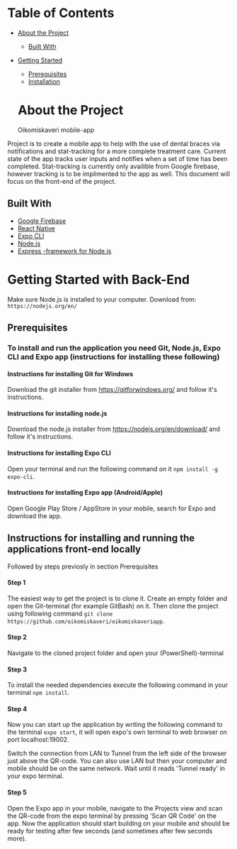 <!-- TABLE OF CONTENTS -->
# Table of Contents

* [About the Project](#about-the-project)
  * [Built With](#built-with)
* [Getting Started](#getting-started)
  * [Prerequisites](#prerequisites)
  * [Installation](#installation)
  
  <!-- ABOUT THE PROJECT -->
  # About the Project
  Oikomiskaveri mobile-app
  
Project is to create a mobile app to help with the use of dental braces via notifications and stat-tracking for a more complete treatment care. Current state of the app tracks user inputs and notifies when a set of time has been completed. Stat-tracking is currently only availible from Google firebase, however tracking is to be implimented to the app as well. This document will focus on the front-end of the project.
  
  <!-- Build With -->
## Built With
* [Google Firebase](https://firebase.google.com/)
* [React Native](https://reactnative.dev/)
* [Expo CLI](https://expo.io/)
* [Node.js](https://nodejs.org/en/)
* [Express -framework for Node.js](https://expressjs.com/)

<!-- GETTING STARTED -->
# Getting Started with Back-End

Make sure Node.js is installed to your computer. Download from: `https://nodejs.org/en/`

## Prerequisites

### To install and run the application you need Git, Node.js, Expo CLI and Expo app (instructions for installing these following)

#### Instructions for installing Git for Windows
Download the git installer from https://gitforwindows.org/ and follow it's instructions.

#### Instructions for installing node.js
Download the node.js installer from https://nodejs.org/en/download/ and follow it's instructions.

#### Instructions for installing Expo CLI
Open your terminal and run the following command on it `npm install -g expo-cli`.

#### Instructions for installing Expo app (Android/Apple)
Open Google Play Store / AppStore in your mobile, search for Expo and download the app.

## Instructions for installing and running the applications front-end locally
Followed by steps previosly in section Prerequisites

#### Step 1
The easiest way to get the project is to clone it. Create an empty folder and open the Git-terminal (for example GitBash) on it. Then clone the project using following command `git clone https://github.com/oikomiskaveri/oikomiskaveriapp`.

#### Step 2
Navigate to the cloned project folder and open your (PowerShell)-terminal

#### Step 3
To install the needed dependencies execute the following command in your terminal `npm install`.

#### Step 4
Now you can start up the application by writing the following command to the terminal `expo start`, it will open expo's own terminal to web browser on port localhost:19002.

Switch the connection from LAN to Tunnel from the left side of the browser just above the QR-code. You can also use LAN but then your computer and mobile should be on the same network. Wait until it reads 'Tunnel ready' in your expo terminal.

#### Step 5
Open the Expo app in your mobile, navigate to the Projects view and scan the QR-code from the expo terminal by pressing 'Scan QR Code' on the app. Now the application should start building on your mobile and should be ready for testing after few seconds (and sometimes after few seconds more).

